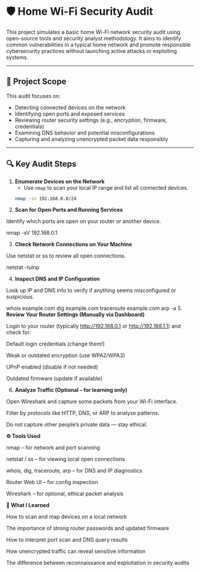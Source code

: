 # 🛡️ Home Wi-Fi Security Audit

This project simulates a basic home Wi-Fi network security audit using open-source tools and security analyst methodology. It aims to identify common vulnerabilities in a typical home network and promote responsible cybersecurity practices without launching active attacks or exploiting systems.

---

## 🧭 Project Scope

This audit focuses on:
- Detecting connected devices on the network
- Identifying open ports and exposed services
- Reviewing router security settings (e.g., encryption, firmware, credentials)
- Examining DNS behavior and potential misconfigurations
- Capturing and analyzing unencrypted packet data responsibly

---

## 🔍 Key Audit Steps

1. **Enumerate Devices on the Network**
   - Use `nmap` to scan your local IP range and list all connected devices.
   ```bash
   nmap -sn 192.168.0.0/24
2. **Scan for Open Ports and Running Services**

Identify which ports are open on your router or another device.

nmap -sV 192.168.0.1

3. **Check Network Connections on Your Machine**

Use netstat or ss to review all open connections.

netstat -tulnp

4. **Inspect DNS and IP Configuration**

Look up IP and DNS info to verify if anything seems misconfigured or suspicious.

whois example.com
dig example.com
traceroute example.com
arp -a
5. **Review Your Router Settings (Manually via Dashboard)**

Login to your router (typically http://192.168.0.1 or http://192.168.1.1) and check for:

Default login credentials (change them!)

Weak or outdated encryption (use WPA2/WPA3)

UPnP enabled (disable if not needed)

Outdated firmware (update if available)

6. **Analyze Traffic (Optional – for learning only)**

Open Wireshark and capture some packets from your Wi-Fi interface.

Filter by protocols like HTTP, DNS, or ARP to analyze patterns.

Do not capture other people’s private data — stay ethical.

**⚙️ Tools Used**

nmap – for network and port scanning

netstat / ss – for viewing local open connections

whois, dig, traceroute, arp – for DNS and IP diagnostics

Router Web UI – for config inspection

Wireshark – for optional, ethical packet analysis

**🧠 What I Learned**

How to scan and map devices on a local network

The importance of strong router passwords and updated firmware

How to interpret port scan and DNS query results

How unencrypted traffic can reveal sensitive information

The difference between reconnaissance and exploitation in security audits

